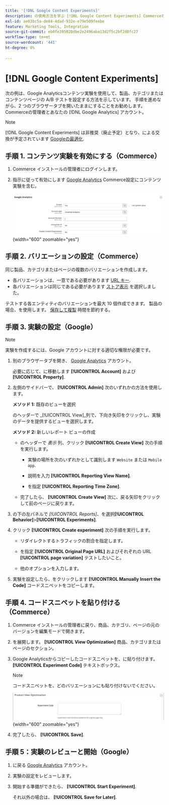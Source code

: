 ```yaml
---
title: '[!DNL Google Content Experiments]'
description: の使用方法を学ぶ [!DNL Google Content Experiments] Commerceの製品、カテゴリまたはコンテンツページに対して A/B テストを設定する。
exl-id: ae03bc5a-de84-4dad-932e-e79e509feebe
feature: Marketing Tools, Integration
source-git-commit: eb0fe395020dbe2e2496aba13d2f5c2bf2d0fc27
workflow-type: tm+mt
source-wordcount: '441'
ht-degree: 0%

---
```


# [!DNL Google Content Experiments]

次の例は、Google Analyticsコンテンツ実験を使用して、製品、カテゴリまたはコンテンツページの A/B テストを設定する方法を示しています。 手順を進めながら、2 つのブラウザータブを開いたままにすることをお勧めします。Commerceの管理者とあなたの [!DNL Google Analytics] アカウント。

>[!NOTE]
>
>[!DNL Google Content Experiments] は非推奨（廃止予定）となり、による交換が予定されています [Googleの最適化](https://support.google.com/optimize/answer/7084762?hl=en).

## 手順 1. コンテンツ実験を有効にする（Commerce）

1. Commerce インストールの管理者にログインします。

1. 指示に従って有効にします [Google Analytics](google-analytics.md) Commerce設定にコンテンツ実験を含む。

   ![Sales configuration - Google API - Google Analytics](../configuration-reference/sales/assets/google-api-analytics-ee.png){width="600" zoomable="yes"}

## 手順 2. バリエーションの設定（Commerce）

同じ製品、カテゴリまたはページの複数のバリエーションを作成します。

- 各バリエーションは、一意である必要があります [URL キー](../catalog/catalog-urls.md).
- 各バリエーションは同じである必要があります [ストア表示](../getting-started/websites-stores-views.md#scope-settings) を選択しました。

テストする各エンティティのバリエーションを最大 10 個作成できます。 製品の場合、を使用します。 [保存して複製](../catalog/product-workspace.md) 時間を節約する。

## 手順 3. 実験の設定（Google）

>[!NOTE]
>
>実験を作成するには、Google アカウントに対する適切な権限が必要です。

1. 別のブラウザータブを開き、 [Google Analytics][2] アカウント。

   必要に応じて、に移動します **[!UICONTROL Account]** および **[!UICONTROL Property]**.

1. 左側のサイドバーで、 **[!UICONTROL Admin]** 次のいずれかの方法を使用します。

   **メソッド 1:** 既存のビューを選択

   のヘッダーで _[!UICONTROL View]_列で、下向き矢印をクリックし、実験のデータを提供するビューを選択します。

   **メソッド 2:** 新しいレポート ビューの作成

   - のヘッダーで _表示_ 列、クリック **[!UICONTROL Create View]** 次の手順を実行します。

      - 実験の場所を次のいずれかとして識別します `Website` または `Mobile app`.

      - 説明を入力 **[!UICONTROL Reporting View Name]**.

      - を指定 **[!UICONTROL Reporting Time Zone]**.

   - 完了したら、 **[!UICONTROL Create View]** 次に、戻る矢印をクリックして前のページに戻ります。

1. の下の左パネルで _[!UICONTROL Reports]_、を選択&#x200B;**[!UICONTROL Behavior]**>**[!UICONTROL Experiments]**.

1. クリック **[!UICONTROL Create experiment]** 次の手順を実行します。

   - リダイレクトするトラフィックの割合を指定します。

   - を指定 **[!UICONTROL Original Page URL]** およびそれぞれの URL **[!UICONTROL page variation]** テストしたいこと。

   - 他のオプションを入力します。

1. 実験を設定したら、をクリックします **[!UICONTROL Manually Insert the Code]** コードスニペットをコピーします。

## 手順 4. コードスニペットを貼り付ける（Commerce）

1. Commerce インストールの管理者に戻り、商品、カテゴリ、ページの元のバージョンを編集モードで開きます。

1. を展開します。 **[!UICONTROL View Optimization]** 商品、カテゴリまたはページのセクション。

1. Google Analyticsからコピーしたコードスニペットを、に貼り付けます。 **[!UICONTROL Experiment Code]** テキストボックス。

   >[!NOTE]
   >
   >コードスニペットを、どのバリエーションにも貼り付けないでください。

   ![製品表示の最適化](../catalog/assets/product-view-optimization.png){width="600" zoomable="yes"}

1. 完了したら、 **[!UICONTROL Save]**.

## 手順 5：実験のレビューと開始（Google）

1. に戻る [Google Analytics][2] アカウント。

1. 実験の設定をレビューします。

1. 開始する準備ができたら、 **[!UICONTROL Start Experiment]**.

   それ以外の場合は、 **[!UICONTROL Save for Later]**.


[2]: https://analytics.google.com/
